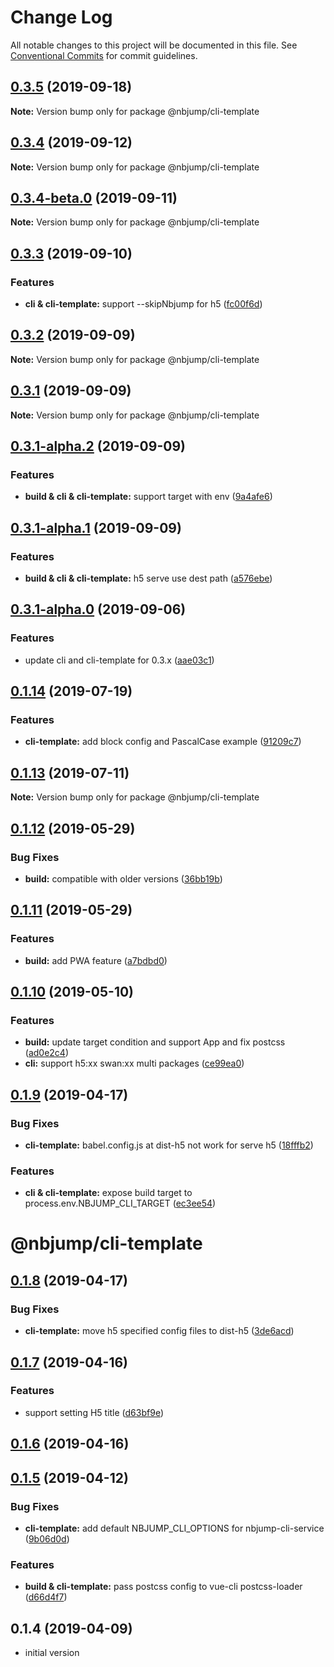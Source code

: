 # Change Log

All notable changes to this project will be documented in this file.
See [Conventional Commits](https://conventionalcommits.org) for commit guidelines.

## [0.3.5](https://github.com/max-team/Nbjump/compare/@nbjump/cli-template@0.3.4...@nbjump/cli-template@0.3.5) (2019-09-18)

**Note:** Version bump only for package @nbjump/cli-template





## [0.3.4](https://github.com/max-team/Nbjump/compare/@nbjump/cli-template@0.3.4-beta.0...@nbjump/cli-template@0.3.4) (2019-09-12)

**Note:** Version bump only for package @nbjump/cli-template





## [0.3.4-beta.0](https://github.com/max-team/Nbjump/compare/@nbjump/cli-template@0.3.3...@nbjump/cli-template@0.3.4-beta.0) (2019-09-11)

**Note:** Version bump only for package @nbjump/cli-template





## [0.3.3](https://github.com/max-team/Nbjump/compare/@nbjump/cli-template@0.3.2...@nbjump/cli-template@0.3.3) (2019-09-10)


### Features

* **cli & cli-template:** support --skipNbjump for h5 ([fc00f6d](https://github.com/max-team/Nbjump/commit/fc00f6d))





## [0.3.2](https://github.com/max-team/Nbjump/compare/@nbjump/cli-template@0.3.1...@nbjump/cli-template@0.3.2) (2019-09-09)

**Note:** Version bump only for package @nbjump/cli-template





## [0.3.1](https://github.com/max-team/Nbjump/compare/@nbjump/cli-template@0.3.1-alpha.2...@nbjump/cli-template@0.3.1) (2019-09-09)

**Note:** Version bump only for package @nbjump/cli-template





## [0.3.1-alpha.2](https://github.com/max-team/Nbjump/compare/@nbjump/cli-template@0.3.1-alpha.1...@nbjump/cli-template@0.3.1-alpha.2) (2019-09-09)


### Features

* **build & cli & cli-template:** support target with env ([9a4afe6](https://github.com/max-team/Nbjump/commit/9a4afe6))





## [0.3.1-alpha.1](https://github.com/max-team/Nbjump/compare/@nbjump/cli-template@0.3.1-alpha.0...@nbjump/cli-template@0.3.1-alpha.1) (2019-09-09)


### Features

* **build & cli & cli-template:** h5 serve use dest path ([a576ebe](https://github.com/max-team/Nbjump/commit/a576ebe))





## [0.3.1-alpha.0](https://github.com/max-team/Nbjump/compare/@nbjump/cli-template@0.1.14...@nbjump/cli-template@0.3.1-alpha.0) (2019-09-06)


### Features

* update cli and cli-template for 0.3.x ([aae03c1](https://github.com/max-team/Nbjump/commit/aae03c1))





## [0.1.14](https://github.com/max-team/Nbjump/compare/@nbjump/cli-template@0.1.13...@nbjump/cli-template@0.1.14) (2019-07-19)


### Features

* **cli-template:** add block config and PascalCase example ([91209c7](https://github.com/max-team/Nbjump/commit/91209c7))





## [0.1.13](https://github.com/max-team/Nbjump/compare/@nbjump/cli-template@0.1.12...@nbjump/cli-template@0.1.13) (2019-07-11)

**Note:** Version bump only for package @nbjump/cli-template





## [0.1.12](https://github.com/max-team/Nbjump/compare/@nbjump/cli-template@0.1.11...@nbjump/cli-template@0.1.12) (2019-05-29)


### Bug Fixes

* **build:** compatible with older versions ([36bb19b](https://github.com/max-team/Nbjump/commit/36bb19b))





## [0.1.11](https://github.com/max-team/Nbjump/compare/@nbjump/cli-template@0.1.10...@nbjump/cli-template@0.1.11) (2019-05-29)


### Features

* **build:** add PWA feature ([a7bdbd0](https://github.com/max-team/Nbjump/commit/a7bdbd0))





## [0.1.10](https://github.com/max-team/Nbjump/compare/@nbjump/cli-template@0.1.9...@nbjump/cli-template@0.1.10) (2019-05-10)


### Features

* **build:** update target condition and support App and fix postcss ([ad0e2c4](https://github.com/max-team/Nbjump/commit/ad0e2c4))
* **cli:** support h5:xx  swan:xx multi packages ([ce99ea0](https://github.com/max-team/Nbjump/commit/ce99ea0))





## [0.1.9](https://github.com/max-team/Nbjump/compare/@nbjump/cli-template@0.1.8...@nbjump/cli-template@0.1.9) (2019-04-17)


### Bug Fixes

* **cli-template:** babel.config.js at dist-h5 not work for serve h5 ([18fffb2](https://github.com/max-team/Nbjump/commit/18fffb2))


### Features

* **cli & cli-template:** expose build target to process.env.NBJUMP_CLI_TARGET ([ec3ee54](https://github.com/max-team/Nbjump/commit/ec3ee54))





# @nbjump/cli-template


## [0.1.8](https://github.com/max-team/Nbjump/compare/@nbjump/cli-template@0.1.7...@nbjump/cli-template@0.1.8) (2019-04-17)


### Bug Fixes

* **cli-template:** move h5 specified config files to dist-h5 ([3de6acd](https://github.com/max-team/Nbjump/commit/3de6acd))


## [0.1.7](https://github.com/max-team/Nbjump/compare/@nbjump/cli-template@0.1.6...@nbjump/cli-template@0.1.7) (2019-04-16)


### Features

* support setting H5 title ([d63bf9e](https://github.com/max-team/Nbjump/commit/d63bf9e))


## [0.1.6](https://github.com/max-team/Nbjump/compare/@nbjump/cli-template@0.1.5...@nbjump/cli-template@0.1.6) (2019-04-16)



## [0.1.5](https://github.com/max-team/Nbjump/compare/@nbjump/cli-template@0.1.4...@nbjump/cli-template@0.1.5) (2019-04-12)


### Bug Fixes

* **cli-template:** add default NBJUMP_CLI_OPTIONS for nbjump-cli-service ([9b06d0d](https://github.com/max-team/Nbjump/commit/9b06d0d))


### Features

* **build & cli-template:** pass postcss config to vue-cli postcss-loader ([d66d4f7](https://github.com/max-team/Nbjump/commit/d66d4f7))



## 0.1.4 (2019-04-09)

- initial version
